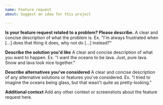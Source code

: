 ```yaml
---
name: Feature request
about: Suggest an idea for this project

---
```


**Is your feature request related to a problem? Please describe.**
A clear and concise description of what the problem is. 
Ex. "I'm always frustrated when [...] does that thing it does, why not do [...] instead?"

**Describe the solution you'd like**
A clear and concise description of what you want to happen.
Ex. "I want the oceans to be lava. Just, pure lava. Snow and lava look nice together."

**Describe alternatives you've considered**
A clear and concise description of any alternative solutions or features you've considered.
Ex. "I tried to imagine the oceans being glass, but that wasn't quite as pretty-looking."

**Additional context**
Add any other context or screenshots about the feature request here.
